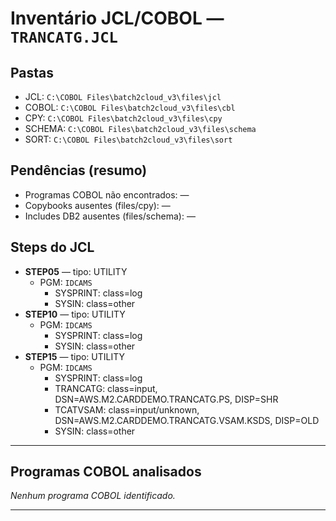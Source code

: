 # Inventário JCL/COBOL — `TRANCATG.JCL`

## Pastas
- JCL: `C:\COBOL Files\batch2cloud_v3\files\jcl`
- COBOL: `C:\COBOL Files\batch2cloud_v3\files\cbl`
- CPY: `C:\COBOL Files\batch2cloud_v3\files\cpy`
- SCHEMA: `C:\COBOL Files\batch2cloud_v3\files\schema`
- SORT: `C:\COBOL Files\batch2cloud_v3\files\sort`

## Pendências (resumo)
- Programas COBOL não encontrados: —
- Copybooks ausentes (files/cpy): —
- Includes DB2 ausentes (files/schema): —

## Steps do JCL
- **STEP05** — tipo: UTILITY  
  - PGM: `IDCAMS`
    - SYSPRINT: class=log
    - SYSIN: class=other
- **STEP10** — tipo: UTILITY  
  - PGM: `IDCAMS`
    - SYSPRINT: class=log
    - SYSIN: class=other
- **STEP15** — tipo: UTILITY  
  - PGM: `IDCAMS`
    - SYSPRINT: class=log
    - TRANCATG: class=input, DSN=AWS.M2.CARDDEMO.TRANCATG.PS, DISP=SHR
    - TCATVSAM: class=input/unknown, DSN=AWS.M2.CARDDEMO.TRANCATG.VSAM.KSDS, DISP=OLD
    - SYSIN: class=other

---
## Programas COBOL analisados
_Nenhum programa COBOL identificado._

---